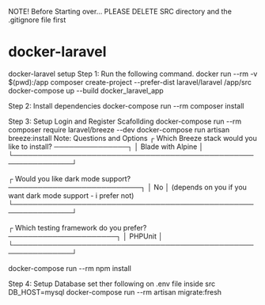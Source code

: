 NOTE! Before Starting over... PLEASE DELETE SRC directory and the .gitignore file first

# docker-laravel

docker-laravel setup
Step 1: Run the following command.
docker run --rm -v $(pwd):/app composer create-project --prefer-dist laravel/laravel /app/src
docker-compose up --build docker_laravel_app

Step 2: Install dependencies
docker-compose run --rm composer install

Step 3:
Setup Login and Register Scafollding
docker-compose run --rm composer require laravel/breeze --dev
docker-compose run artisan breeze:install
Note: Questions and Options
┌ Which Breeze stack would you like to install? ───────────────┐
│ Blade with Alpine │
└──────────────────────────────────────────────────────────────┘

┌ Would you like dark mode support? ───────────────────────────┐
│ No │ (depends on you if you want dark mode support - i prefer not)
└──────────────────────────────────────────────────────────────┘

┌ Which testing framework do you prefer? ──────────────────────┐
│ PHPUnit │
└──────────────────────────────────────────────────────────────┘

docker-compose run --rm npm install

Step 4: Setup Database
set ther following on .env file inside src
DB_HOST=mysql
docker-compose run --rm artisan migrate:fresh
